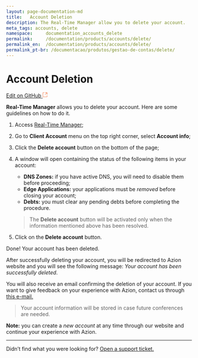 ```yaml
---
layout: page-documentation-md
title:   Account Deletion
description: The Real-Time Manager allow you to delete your account.
meta_tags: accounts, delete
namespace:     documentation_accounts_delete
permalink:     /documentation/products/accounts/delete/ 
permalink_en:  /documentation/products/accounts/delete/
permalink_pt-br: /documentacao/produtos/gestao-de-contas/delete/
---
```


# Account Deletion

[Edit on GitHub <svg width="14" height="14" xmlns="http://www.w3.org/2000/svg"><g fill="none" stroke="#F3652B"><path d="M4.81.71H.672v11.43H12.1V8.001" stroke-width=".8"/><path d="M6.87.786h5.155V5.94M6.31 6.5L12.026.786"/></g></svg>](https://github.com/aziontech/docs_en/blob/master/accounts/delete-account/2021-05-03-index.md)

**Real-Time Manager** allows you to delete your account. Here are some guidelines on how to do it.

1. Access [Real-Time Manager](https://manager.azion.com/);

2. Go to **Client Account** menu on the top right corner, select  **Account info**;

3. Click the **Delete account** button on the bottom of the page;

4. A window will open containing the status of the following items in your account:

   - **DNS Zones:** if you have active DNS, you will need to disable them before proceeding;
   - **Edge Applications:** your applications must be *removed* before closing your account;
   - **Debts:** you must clear any pending debts before completing the procedure.

   > The **Delete account** button will be activated only when the information mentioned above has been resolved.

5. Click on the **Delete account** button.

Done! Your account has been deleted.

After successfully deleting your account, you will be redirected to Azion website and you will see the following message: *Your account has been successfully deleted*. 

You will also receive an email confirming the deletion of your account. If you want to give feedback on your experience with Azion, contact us through [this e-mail.](feedback@azion.com)

> Your account information will be stored in case future conferences are needed.

**Note:** you can create a *new account* at any time through our website and continue your experience with Azion.

------

Didn’t find what you were looking for? [Open a support ticket.](https://tickets.azion.com/)

